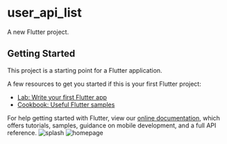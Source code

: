 # user_api_list

A new Flutter project.

## Getting Started

This project is a starting point for a Flutter application.

A few resources to get you started if this is your first Flutter project:

- [Lab: Write your first Flutter app](https://flutter.dev/docs/get-started/codelab)
- [Cookbook: Useful Flutter samples](https://flutter.dev/docs/cookbook)

For help getting started with Flutter, view our
[online documentation](https://flutter.dev/docs), which offers tutorials,
samples, guidance on mobile development, and a full API reference.
![splash](https://user-images.githubusercontent.com/66877730/142214368-88a7d04e-e640-48c5-96be-f2ec45dcd469.jpg)
![homepage](https://user-images.githubusercontent.com/66877730/142214376-130043a0-3246-426d-b983-82e4bfaab8fb.jpg)

